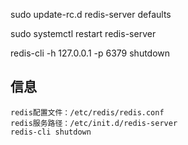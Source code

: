 sudo update-rc.d redis-server defaults

sudo systemctl restart redis-server

redis-cli -h 127.0.0.1 -p 6379 shutdown

## 信息

```
redis配置文件：/etc/redis/redis.conf
redis服务路径：/etc/init.d/redis-server
redis-cli shutdown
```
